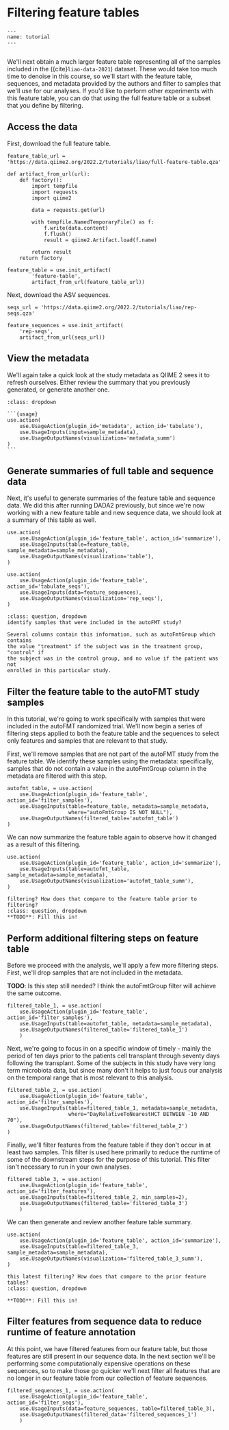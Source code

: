 # Filtering feature tables

```{usage-scope}
---
name: tutorial
---
```

```{usage-selector}
```

We'll next obtain a much larger feature table representing all of the samples
included in the ({cite}`liao-data-2021`) dataset. These would take too much
time to denoise in this course, so we'll start with the feature table,
sequences, and metadata provided by the authors and filter to samples that
we'll use for our analyses. If you'd like to perform other experiments with
this feature table, you can do that using the full feature table or a subset
that you define by filtering.

## Access the data

First, download the full feature table.

```{usage}
feature_table_url = 'https://data.qiime2.org/2022.2/tutorials/liao/full-feature-table.qza'

def artifact_from_url(url):
    def factory():
        import tempfile
        import requests
        import qiime2

        data = requests.get(url)

        with tempfile.NamedTemporaryFile() as f:
            f.write(data.content)
            f.flush()
            result = qiime2.Artifact.load(f.name)

        return result
    return factory

feature_table = use.init_artifact(
        'feature-table',
        artifact_from_url(feature_table_url))
```

Next, download the ASV sequences.

```{usage}
seqs_url = 'https://data.qiime2.org/2022.2/tutorials/liao/rep-seqs.qza'

feature_sequences = use.init_artifact(
    'rep-seqs',
    artifact_from_url(seqs_url))
```

## View the metadata

We'll again take a quick look at the study metadata as QIIME 2 sees it to
refresh ourselves. Either review the summary that you previously generated, or
generate another one.

````{admonition} Expand this box for help generating a metadata summary.
:class: dropdown

```{usage}
use.action(
    use.UsageAction(plugin_id='metadata', action_id='tabulate'),
    use.UsageInputs(input=sample_metadata),
    use.UsageOutputNames(visualization='metadata_summ')
)
```
````


## Generate summaries of full table and sequence data

Next, it's useful to generate summaries of the feature table and sequence data.
We did this after running DADA2 previously, but since we're now working with a
new feature table and new sequence data, we should look at a summary of this
table as well.

```{usage}
use.action(
    use.UsageAction(plugin_id='feature_table', action_id='summarize'),
    use.UsageInputs(table=feature_table, sample_metadata=sample_metadata),
    use.UsageOutputNames(visualization='table'),
)

use.action(
    use.UsageAction(plugin_id='feature_table', action_id='tabulate_seqs'),
    use.UsageInputs(data=feature_sequences),
    use.UsageOutputNames(visualization='rep_seqs'),
)
```

```{admonition} Which column or columns in the metadata could be used to
:class: question, dropdown
identify samples that were included in the autoFMT study?

Several columns contain this information, such as autoFmtGroup which contains
the value "treatment" if the subject was in the treatment group, "control" if
the subject was in the control group, and no value if the patient was not
enrolled in this particular study.
```


## Filter the feature table to the autoFMT study samples

In this tutorial, we're going to work specifically with samples that were
included in the autoFMT randomized trial. We'll now begin a series of filtering
steps applied to both the feature table and the sequences to select only
features and samples that are relevant to that study.

First, we'll remove samples that are not part of the autoFMT study from the
feature table. We identify these samples using the metadata: specifically,
samples that do not contain a value in the autoFmtGroup column in the metadata
are filtered with this step.

```{usage}
autofmt_table, = use.action(
    use.UsageAction(plugin_id='feature_table', action_id='filter_samples'),
    use.UsageInputs(table=feature_table, metadata=sample_metadata,
                    where="autoFmtGroup IS NOT NULL"),
    use.UsageOutputNames(filtered_table='autofmt_table')
)
```

We can now summarize the feature table again to observe how it changed as a
result of this filtering.

```{usage}
use.action(
    use.UsageAction(plugin_id='feature_table', action_id='summarize'),
    use.UsageInputs(table=autofmt_table, sample_metadata=sample_metadata),
    use.UsageOutputNames(visualization='autofmt_table_summ'),
)
```

```{admonition} How many samples and features are in this feature table after
filtering? How does that compare to the feature table prior to filtering?
:class: question, dropdown
**TODO**: Fill this in!
```

## Perform additional filtering steps on feature table

Before we proceed with the analysis, we'll apply a few more filtering steps.
First, we'll drop samples that are not included in the metadata.

**TODO**: Is this step still needed? I think the autoFmtGroup filter will
achieve the same outcome.

```{usage}
filtered_table_1, = use.action(
    use.UsageAction(plugin_id='feature_table', action_id='filter_samples'),
    use.UsageInputs(table=autofmt_table, metadata=sample_metadata),
    use.UsageOutputNames(filtered_table='filtered_table_1')
    )
```

Next, we're going to focus in on a specific window of timely - mainly the
period of ten days prior to the patients cell transplant through seventy days
following the transplant. Some of the subjects in this study have very long
term microbiota data, but since many don't it helps to just focus our analysis
on the temporal range that is most relevant to this analysis.

```{usage}
filtered_table_2, = use.action(
    use.UsageAction(plugin_id='feature_table', action_id='filter_samples'),
    use.UsageInputs(table=filtered_table_1, metadata=sample_metadata,
                    where="DayRelativeToNearestHCT BETWEEN -10 AND 70"),
    use.UsageOutputNames(filtered_table='filtered_table_2')
)
```

Finally, we'll filter features from the feature table if they don't occur in at
least two samples. This filter is used here primarily to reduce the runtime of
some of the downstream steps for the purpose of this tutorial. This filter
isn't necessary to run in your own analyses.


```{usage}
filtered_table_3, = use.action(
    use.UsageAction(plugin_id='feature_table', action_id='filter_features'),
    use.UsageInputs(table=filtered_table_2, min_samples=2),
    use.UsageOutputNames(filtered_table='filtered_table_3')
    )
```

We can then generate and review another feature table summary.

```{usage}
use.action(
    use.UsageAction(plugin_id='feature_table', action_id='summarize'),
    use.UsageInputs(table=filtered_table_3, sample_metadata=sample_metadata),
    use.UsageOutputNames(visualization='filtered_table_3_summ'),
)
```

```{admonition} How many samples and features are in the feature table after
this latest filtering? How does that compare to the prior feature tables?
:class: question, dropdown

**TODO**: Fill this in!
```

## Filter features from sequence data to reduce runtime of feature annotation

At this point, we have filtered features from our feature table, but those
features are still present in our sequence data. In the next section we'll be
performing some computationally expensive operations on these sequences, so to
make those go quicker we'll next filter all features that are no longer in our
feature table from our collection of feature sequences.

```{usage}
filtered_sequences_1, = use.action(
    use.UsageAction(plugin_id='feature_table', action_id='filter_seqs'),
    use.UsageInputs(data=feature_sequences, table=filtered_table_3),
    use.UsageOutputNames(filtered_data='filtered_sequences_1')
    )
```
